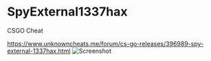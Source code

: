 # SpyExternal1337hax
CSGO Cheat

https://www.unknowncheats.me/forum/cs-go-releases/396989-spy-external-1337hax.html
![Screenshot](https://i.imgur.com/glaQAJH.jpg)
